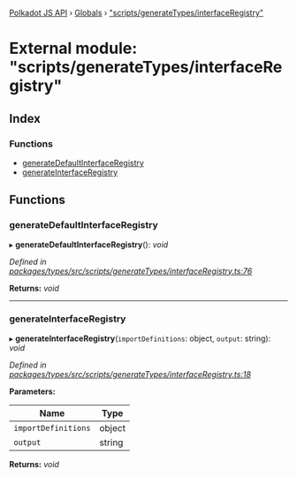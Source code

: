 [Polkadot JS API](../README.md) › [Globals](../globals.md) › ["scripts/generateTypes/interfaceRegistry"](_scripts_generatetypes_interfaceregistry_.md)

# External module: "scripts/generateTypes/interfaceRegistry"

## Index

### Functions

* [generateDefaultInterfaceRegistry](_scripts_generatetypes_interfaceregistry_.md#generatedefaultinterfaceregistry)
* [generateInterfaceRegistry](_scripts_generatetypes_interfaceregistry_.md#generateinterfaceregistry)

## Functions

###  generateDefaultInterfaceRegistry

▸ **generateDefaultInterfaceRegistry**(): *void*

*Defined in [packages/types/src/scripts/generateTypes/interfaceRegistry.ts:76](https://github.com/polkadot-js/api/blob/8a5a86e8b/packages/types/src/scripts/generateTypes/interfaceRegistry.ts#L76)*

**Returns:** *void*

___

###  generateInterfaceRegistry

▸ **generateInterfaceRegistry**(`importDefinitions`: object, `output`: string): *void*

*Defined in [packages/types/src/scripts/generateTypes/interfaceRegistry.ts:18](https://github.com/polkadot-js/api/blob/8a5a86e8b/packages/types/src/scripts/generateTypes/interfaceRegistry.ts#L18)*

**Parameters:**

Name | Type |
------ | ------ |
`importDefinitions` | object |
`output` | string |

**Returns:** *void*

